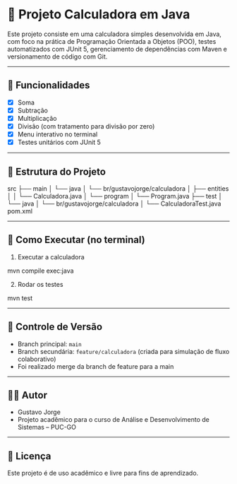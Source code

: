 # 🧮 Projeto Calculadora em Java

Este projeto consiste em uma calculadora simples desenvolvida em Java, com foco na prática de Programação Orientada a Objetos (POO), testes automatizados com JUnit 5, gerenciamento de dependências com Maven e versionamento de código com Git.

---

## 📌 Funcionalidades

- [x] Soma
- [x] Subtração
- [x] Multiplicação
- [x] Divisão (com tratamento para divisão por zero)
- [x] Menu interativo no terminal
- [x] Testes unitários com JUnit 5

---

## 📂 Estrutura do Projeto

src
├── main
│   └── java
│       └── br/gustavojorge/calculadora
│           ├── entities
│           │   └── Calculadora.java
│           └── program
│               └── Program.java
├── test
│   └── java
│       └── br/gustavojorge/calculadora
│           └── CalculadoraTest.java
pom.xml

---

## 🚀 Como Executar (no terminal)

1. Executar a calculadora

mvn compile exec:java

2. Rodar os testes

mvn test

---

## 🔀 Controle de Versão

- Branch principal: `main`
- Branch secundária: `feature/calculadora` (criada para simulação de fluxo colaborativo)
- Foi realizado merge da branch de feature para a main

---

## 👨‍💻 Autor

- Gustavo Jorge 
- Projeto acadêmico para o curso de Análise e Desenvolvimento de Sistemas – PUC-GO

---

## 📝 Licença

Este projeto é de uso acadêmico e livre para fins de aprendizado.